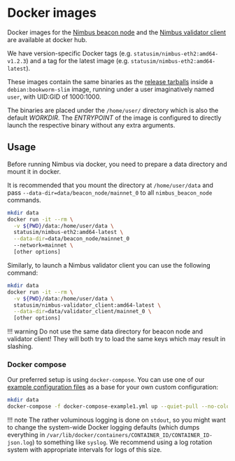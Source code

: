 # Docker images

Docker images for the [Nimbus beacon node](https://hub.docker.com/r/statusim/nimbus-eth2) and the [Nimbus validator client](https://hub.docker.com/r/statusim/nimbus-validator-client) are available at docker hub.

We have version-specific Docker tags (e.g. `statusim/nimbus-eth2:amd64-v1.2.3`) and a tag for the latest image (e.g. `statusim/nimbus-eth2:amd64-latest`).

These images contain the same binaries as the [release tarballs](./binaries.md) inside a `debian:bookworm-slim` image, running under a user imaginatively named `user`, with UID:GID of 1000:1000.

The binaries are placed under the `/home/user/` directory which is also the default *WORKDIR*.
The *ENTRYPOINT* of the image is configured to directly launch the respective binary without any extra arguments.

## Usage

Before running Nimbus via docker, you need to prepare a data directory and mount it in docker.

It is recommended that you mount the directory at `/home/user/data` and pass `--data-dir=data/beacon_node/mainnet_0` to all `nimbus_beacon_node` commands.

```sh
mkdir data
docker run -it --rm \
  -v ${PWD}/data:/home/user/data \
  statusim/nimbus-eth2:amd64-latest \
  --data-dir=data/beacon_node/mainnet_0
  --network=mainnet \
  [other options]
```

Similarly, to launch a Nimbus validator client you can use the following command:

```sh
mkdir data
docker run -it --rm \
  -v ${PWD}/data:/home/user/data \
  statusim/nimbus-validator_client:amd64-latest \
  --data-dir=data/validator_client/mainnet_0 \
  [other options]
```

!!! warning
    Do not use the same data directory for beacon node and validator client!
    They will both try to load the same keys which may result in slashing.

### Docker compose

Our preferred setup is using `docker-compose`.
You can use one of our [example configuration files](https://github.com/status-im/nimbus-eth2/tree/stable/docker/dist/binaries) as a base for your own custom configuration:

```sh
mkdir data
docker-compose -f docker-compose-example1.yml up --quiet-pull --no-color --detach
```

!!! note
    The rather voluminous logging is done on `stdout`, so you might want to change the system-wide Docker logging defaults (which dumps everything in `/var/lib/docker/containers/CONTAINER_ID/CONTAINER_ID-json.log`) to something like `syslog`.
    We recommend using a log rotation system with appropriate intervals for logs of this size.
